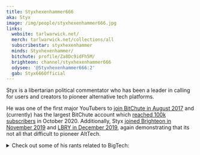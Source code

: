 ```yaml
---
title: Styxhexenhammer666
aka: Styx
image: /img/people/styxhexenhammer666.jpg
links:
  website: tarlwarwick.net/
  merch: tarlwarwick.net/collections/all
  subscribestar: styxhexenhammer
  minds: Styxhexenhammer/
  bitchute: profile/Za8Dc9idFh5M/
  brighteon: channel/styxhexenhammer666
  odysee: '@Styxhexenhammer666:2'
  gab: Styx666Official
---
```


Styx is a libertarian political commentator who has been a leader in calling
for users and creators to pioneer alternative tech platforms.

He was one of the first major YouTubers to [join BitChute in August
2017](https://www.bitchute.com/video/ENyZ6YpBMEw/) and (currently) has the
largest BitChute account which [reached 100k
subscribers](/events/styx-100k-bitchute-subs/) in October 2020. Additionally,
Styx [joined Brighteon in November
2019](https://www.bitchute.com/video/fBL6S13pB78/) and [LBRY in December
2019](https://www.bitchute.com/video/qZXwX9DkIP4/), again demonstrating that
its not all that difficult to pioneer AltTech.

<details>
<summary>Check out some of his rants related to BigTech:</summary>

[8 Aug 2018 "Infowars Purge Day 3: Mailchimp, Disqus, LinkedIn Ban Big, Scary
Alex Jones"](https://www.bitchute.com/video/PcpjsNZZNXY/)
> But the NGO's and the corporate media are dumb enough to think it's a good
> idea. They just want Infowars off these platforms so they can absorb more
> audience time usage.
>
> ...
>
> To all of you: Right Wing Watch, Vox, Salon, The Blaze, Breitbart, all the
> missing link media sites, you're not exactly CNN size, they will turn on you
> as soon as they're done bashing a few major content creators out of the way.
> They'll make an example, shadow ban the rest of us. ... Who do you think is
> next in line? Do you think it will stop with us? No you've got a large market
> share too. They're gonna go after you next. They're not gonna partner with
> you.

[17 Nov 2018 "I Have Stopped Using Paypal for Donation Processing Because of Its Appeasing of Jackboot Lickers"](https://www.bitchute.com/video/RpCrrcrI-bM/)

[24 Nov 2018 "Taking a Hint from Silicon Valley, China to Judge Citizens with
Social Credit Scores by 2020"](https://www.bitchute.com/video/UFjrbbWiCgM/):
> Silicon Valley is saying we will literally destroy your livlihood for the
> rest of your life if you get defamed by another corporation we happen to have
> advertising with.

[7 Dec 2018 "Patreon Bans Sargon of Akkad, Milo, James Allsup (More Outrage
Mobbing)"](https://www.bitchute.com/video/Ug4-gIUQfxo/):
> And by the way, to all the other content creators, you better fucking get a
> clue and start speaking about this sort of shit more.

[11 Dec 2018 "The Patreon Purge: Aftereffects, Collateral Damage, and the Odd Details"](https://www.bitchute.com/video/1ouBqi45YAA/)

[6 April 2019 "Youtube is Partially Throttling Me"](https://www.bitchute.com/video/a2ExFo87ERA/)

[9 Dec 2019 "I'm Now Supporting Bitchute Via Subscribestar: An
Update"](https://www.bitchute.com/video/RPgfNUCYabc/):
> Fucking talk to some of these other big creators and get them to do what a
> lot of people are reluctant to do which is occasionally talk about the fact
> that you have a BitChute account.

[13 Dec 2019 "I'm A Content Creator (Bitchute
Exclusive)"](https://www.bitchute.com/video/3anjfeLATkFi/):
> I'm a content creator. I used to say "Well, I'm a YouTuber", but it's clear
> you can't be a YouTuber anymore; you have to be a content creator.

[17 Dec 2019 "The Final Clank Mobilization of the
2010s"](https://www.bitchute.com/video/8r38QQwQKcs/):
> I think that it's quite lovely that people have pulled together to fight back
> against censorship, and I'm gonna keep fucking fighting.

[25 Dec 2019 "A Thank You to All Of You on Bitchute (A Bitchute
Exclusive!)"](https://www.bitchute.com/video/uyvirQnP5lsP/?list=subscriptions):
> I don't worry about getting kicked off of YouTube, but I do worry about the
> fact that all the interesting people that I chose to watch will be.

[25 Jan 2020 ""Hope Note Hate" Corporate Pawns Attack Bitchute"](https://www.bitchute.com/video/4lpTmGRDLik/)

[28 May 2020 "Wikipedias' Own Cofounder Lambastes the Site for Bias"](https://www.bitchute.com/video/2MoVLl_ne2Y/)

[10 Aug 2020 "Twitter is Now Just a Notification Machine to Me Now"](https://www.bitchute.com/video/tHD8apUH284/)
</details>
